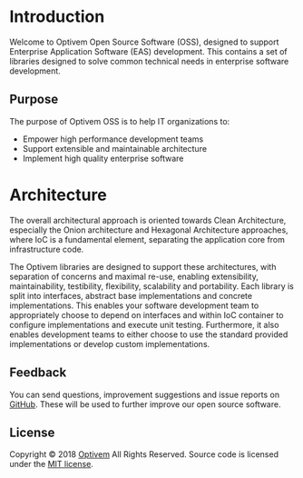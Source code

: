 # Introduction

Welcome to Optivem Open Source Software (OSS), designed to support Enterprise Application Software (EAS) development. This contains a set of libraries designed to solve common technical needs in enterprise software development. 

## Purpose

The purpose of Optivem OSS is to help IT organizations to:
* Empower high performance development teams
* Support extensible and maintainable architecture
* Implement high quality enterprise software

# Architecture

The overall architectural approach is oriented towards Clean Architecture, especially the Onion architecture and Hexagonal Architecture approaches, where IoC is a fundamental element, separating the application core from infrastructure code. 

The Optivem libraries are designed to support these architectures, with separation of concerns and maximal re-use, enabling extensibility, maintainability, testibility, flexibility, scalability and portability. Each library is split into interfaces, abstract base implementations and concrete implementations. This enables your software development team to appropriately choose to depend on interfaces and within IoC container to configure implementations and execute unit testing. Furthermore, it also enables development teams to either choose to use the standard provided implementations or develop custom implementations.

## Feedback

You can send questions, improvement suggestions and issue reports on [GitHub](https://github.com/optivem/optivem.github.io/issues/new). These will be used to further improve our open source software.

## License

Copyright © 2018 [Optivem](https://www.optivem.com/) All Rights Reserved.
Source code is licensed under the [MIT license](http://opensource.org/licenses/mit-license.php).
